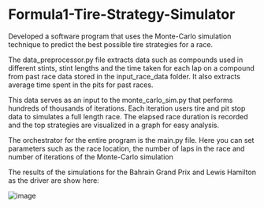 # Formula1-Tire-Strategy-Simulator

Developed a software program that uses the Monte-Carlo simulation technique to predict the best possible tire strategies for a race. 

The data_preprocessor.py file extracts data such as compounds used in different stints, stint lengths and the time taken for each lap on a compound from past race data stored in the input_race_data folder. It also extracts average time spent in the pits for past races.

This data serves as an input to the monte_carlo_sim.py that performs hundreds of thousands of iterations.
Each iteration users tire and pit stop data to simulates a full length race. The elapsed race duration is recorded and the top strategies are visualized in a graph for easy analysis. 

The orchestrator for the entire program is the main.py file. Here you can set parameters such as the race location, the number of laps in the race and number of iterations of the Monte-Carlo simulation

The results of the simulations for the Bahrain Grand Prix and Lewis Hamilton as the driver are show here:

![image](https://github.com/user-attachments/assets/ee3e53cb-b098-419f-8e26-2f8bb6367438)

